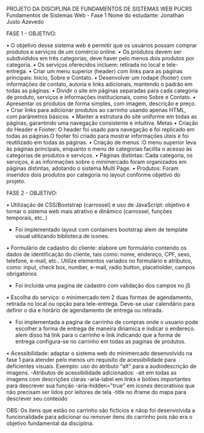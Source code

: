 PROJETO DA DISCIPLINA DE FUNDAMENTOS DE SISTEMAS WEB PUCRS 
Fundamentos de Sistemas Web - Fase 1
Nome do estudante: Jonathan Justo Azevedo

FASE 1 - OBJETIVO:

• O objetivo desse sistema web é permitir que os usuários possam comprar produtos e serviços de um comércio online.
• Os produtos devem ser subdivididos em três categorias, deve haver pelo menos dois produtos por categoria.
• Os serviços oferecidos incluem: retirada no local e tele-entrega.
• Criar um menu superior (header) com links para as páginas principais: Início, Sobre e Contato.
• Desenvolver um rodapé (footer) com informações de contato, autoria e links adicionais, mantendo o padrão em todas as páginas.
• Dividir o site em páginas separadas para cada categoria de produto, serviços e informações institucionais, como Sobre e Contato.
• Apresentar os produtos de forma simples, com imagem, descrição e preço.
• Criar links para adicionar produtos ao carrinho usando apenas HTML, com parâmetros básicos.
• Manter a estrutura do site uniforme em todas as páginas, garantindo uma navegação consistente e intuitiva.
Metas
• Criação do Header e Footer: O header foi usado para navegação e foi replicado em todas as páginas.O footer foi criado para mostrar informações úteis e foi reutilizado em todas as páginas.
• Criação de menus :O menu superior leva às páginas principais, enquanto o menu de categorias facilita o acesso às categorias de produtos e serviços.
• Páginas distintas: Cada categoria, os serviços, e as informações sobre o minimercado foram organizados em páginas distintas, adotando o sistema Multi Page.
• Produtos: Foram inseridos dois produtos por categoria no layout conforme objetivo do projeto.

FASE 2  - OBJETIVO:

•	Utilização de CSS/Bootstrap (carrossel) e uso de JavaScript: objetivo é tornar o sistema web mais atrativo e dinâmico (carrossel, funções temporais, etc..)
- Foi implementado layout com containers bootstrap alem de template visual utilizando biblioteca de icones.

•	Formulário de cadastro do cliente: elabore um formulário contendo os dados de identificação do cliente, tais como: nome, endereço, CPF, sexo, telefone, e-mail, etc.. Utilize elementos variados no formulário e atributos, como: input, check box, number, e-mail, radio button, placeholder, campos obrigatórios
- Foi incluida uma pagina de cadastro com validação dos campos no jS

•	Escolha do serviço: o minimercado tem 2 duas formas de agendamento, retirada no local ou opção para tele-entrega. Deve-se usar calendário para definir o dia e horário de agendamento de entrega ou retirada. 
- Foi implementada a pagina de carrinho de compras onde o usuario pode escolher a forma de entrega de maneira dinamica e indicar o endereço. alem disso há link para o carrinho e link indicando que a forma de entrega configura-se no carrinho em todas as paginas de produtos.

•	Acessibilidade: adaptar o sistema web do minimercado desenvolvido na fase 1 para atender pelo menos um requisito de acessibilidade para deficientes visuais. Exemplo: uso do atributo “alt” para a audiodescrição de imagens.
-Atributos de acessibilidade adicionados:
-alt em todas as imagens com descrições claras
-aria-label em links e botões importantes para descrever sua função
-aria-hidden="true" em ícones decorativos que não precisam ser lidos por leitores de tela
-title no iframe do mapa para descrever seu conteúdo

OBS: Os itens que estão no carrinho são ficticios e nãop foi desenvolvida a funcionalidade para adicionar ou remover itens 
do carrinho pois não era o objetivo fundamental da disciplina. 
